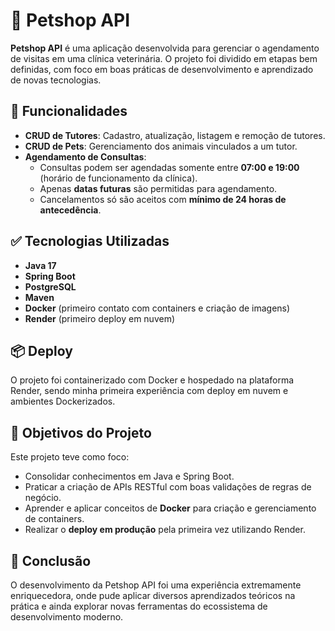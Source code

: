 # 🐾 Petshop API

**Petshop API** é uma aplicação desenvolvida para gerenciar o agendamento de visitas em uma clínica veterinária. O projeto foi dividido em etapas bem definidas, com foco em boas práticas de desenvolvimento e aprendizado de novas tecnologias.

## 🚀 Funcionalidades

- **CRUD de Tutores**: Cadastro, atualização, listagem e remoção de tutores.
- **CRUD de Pets**: Gerenciamento dos animais vinculados a um tutor.
- **Agendamento de Consultas**: 
  - Consultas podem ser agendadas somente entre **07:00 e 19:00** (horário de funcionamento da clínica).
  - Apenas **datas futuras** são permitidas para agendamento.
  - Cancelamentos só são aceitos com **mínimo de 24 horas de antecedência**.

## ✅ Tecnologias Utilizadas

- **Java 17**
- **Spring Boot**
- **PostgreSQL**
- **Maven**
- **Docker** (primeiro contato com containers e criação de imagens)
- **Render** (primeiro deploy em nuvem)

## 📦 Deploy

O projeto foi containerizado com Docker e hospedado na plataforma Render, sendo minha primeira experiência com deploy em nuvem e ambientes Dockerizados.

## 🎯 Objetivos do Projeto

Este projeto teve como foco:

- Consolidar conhecimentos em Java e Spring Boot.
- Praticar a criação de APIs RESTful com boas validações de regras de negócio.
- Aprender e aplicar conceitos de **Docker** para criação e gerenciamento de containers.
- Realizar o **deploy em produção** pela primeira vez utilizando Render.

## 📝 Conclusão

O desenvolvimento da Petshop API foi uma experiência extremamente enriquecedora, onde pude aplicar diversos aprendizados teóricos na prática e ainda explorar novas ferramentas do ecossistema de desenvolvimento moderno.
